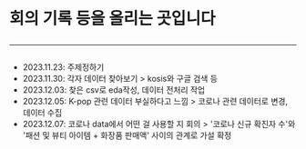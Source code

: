 # 회의 기록 등을 올리는 곳입니다  <hr>

- 2023.11.23: 주제정하기
- 2023.11.30: 각자 데이터 찾아보기 > kosis와 구글 검색 등
- 2023.12.03: 찾은 csv로 eda작성, 데이터 전처리 작업
- 2023.12.05: K-pop 관련 데이터 부실하다고 느낌 > 코로나 관련 데이터로 변경, 데이터 수집
- 2023.12.07: 코로나 data에서 어떤 걸 사용할 지 회의 > '코로나 신규 확진자 수'와 '패션 및 뷰티 아이템 + 화장품 판매액' 사이의 관계로 가설 확정
              
